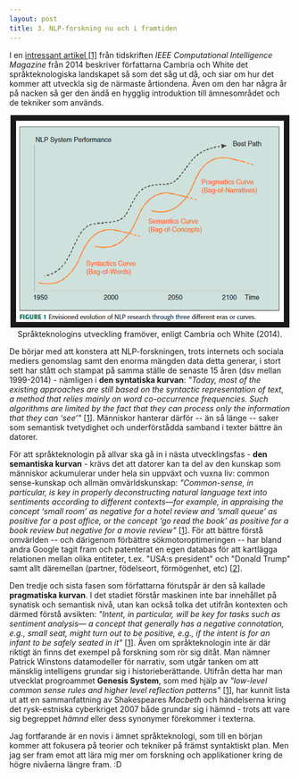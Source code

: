```yaml
---
layout: post
title: 3. NLP-forskning nu och i framtiden
---
```


I en [intressant artikel [1]](https://www.sentic.net/jumping-nlp-curves.pdf) från tidskriften *IEEE Computational Intelligence Magazine* från 2014 beskriver författarna Cambria och White det språkteknologiska landskapet så som det såg ut då, och siar om hur det kommer att utveckla sig de närmaste årtiondena. Även om den har några år på nacken så ger den ändå en hygglig introduktion till ämnesområdet och de tekniker som används.

<p align="center">
<img src="/images/evolution.PNG" alt="NLP-evolution" width="480" height="360" border="10" /> <br>
Språkteknologins utveckling framöver, enligt Cambria och White (2014).</p>

De börjar med att konstera att NLP-forskningen, trots internets och sociala mediers genomslag samt den enorma mängden data detta generar, i stort sett har stått och stampat på samma ställe de senaste 15 åren (dsv mellan 1999-2014) - nämligen i **den syntatiska kurvan**: *"Today, most of the existing approaches are still based on the syntactic representation of text, a method that relies mainly on word co-occurrence frequencies. Such algorithms are limited by the fact that they can process only the information that they can ‘see’"* [[1](https://www.sentic.net/jumping-nlp-curves.pdf)]. Människor hanterar därför -- än så länge -- saker som semantisk tvetydighet och underförstådda samband i texter bättre än datorer. 

För att språkteknologin på allvar ska gå in i nästa utvecklingsfas - **den semantiska kurvan** - krävs det att datorer kan ta del av den kunskap som människor ackumulerar under hela sin uppväxt och vuxna liv: common sense-kunskap och allmän omvärldskunskap: *"Common-sense, in particular, is key in properly deconstructing natural language text into sentiments according to different contexts—for example, in appraising the concept ‘small room’ as negative for a hotel review and ‘small queue’ as positive for a post office, or the concept ‘go read the book’ as positive for a book review but negative for a movie review"* [[1](https://www.sentic.net/jumping-nlp-curves.pdf)]. För att bättre förstå omvärlden -- och därigenom förbättre sökmotoroptimeringen -- har bland andra Google tagit fram och patenterat en egen databas för att kartlägga relationen mellan olika entiteter, t.ex. "USA:s president" och "Donald Trump" samt allt däremellan (partner, födelseort, förmögenhet, etc) [[2](https://searchengineland.com/google-patent-on-related-entities-and-what-it-means-for-seo-295727)].     

Den tredje och sista fasen som författarna förutspår är den så kallade **pragmatiska kurvan**. I det stadiet förstår maskinen inte bar innehållet på synatisk och semantisk nivå, utan kan också tolka det utifrån kontexten och därmed förstå avsikten: *"Intent, in particular, will be key for tasks such as sentiment analysis— a concept that generally has a negative connotation, e.g., small seat, might turn out to be positive, e.g., if the intent is for an infant to be safely seated in it"* [[1](https://www.sentic.net/jumping-nlp-curves.pdf)]. Även om språkteknologin inte är där riktigt än finns det exempel på forskning som rör sig ditåt. Man nämner Patrick Winstons datamodeller för narrativ, som utgår tanken om att mänsklig intelligens grundar sig i historieberättande. Utifrån detta har man utvecklat progroammet **Genesis System**, som med hjälp av *"low-level common sense rules and higher level reflection patterns"* [[1](https://www.sentic.net/jumping-nlp-curves.pdf)], har kunnit lista ut att en sammanfattning av Shakespeares *Macbeth* och händelserna kring det rysk-estniska cyberkriget 2007 både grundar sig i hämnd - trots att vare sig begreppet *hämnd* eller dess synonymer förekommer i texterna.   

Jag fortfarande är en novis i ämnet språkteknologi, som till en början kommer att fokusera på teorier och tekniker på främst syntaktiskt plan. Men jag ser fram emot att lära mig mer om forskning och applikationer kring de högre nivåerna längre fram. :D

